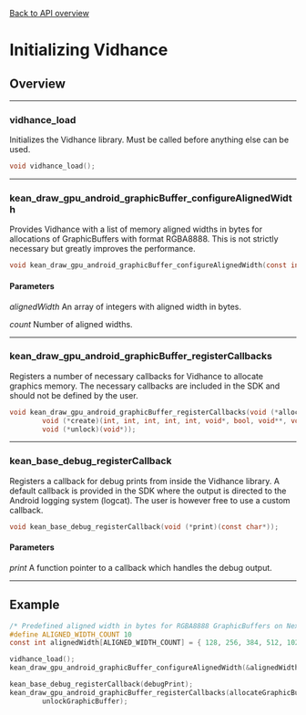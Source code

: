 
[Back to API overview](../../apireference/)
# Initializing Vidhance
## Overview
---
### vidhance_load
Initializes the Vidhance library. Must be called before anything else can be used.
``` c
void vidhance_load();
```
---
### kean_draw_gpu_android_graphicBuffer_configureAlignedWidth
Provides Vidhance with a list of memory aligned widths in bytes for allocations of GraphicBuffers with format RGBA8888. This is not strictly necessary but greatly improves the performance.
``` c
void kean_draw_gpu_android_graphicBuffer_configureAlignedWidth(const int* alignedWidth, int count);
```
#### Parameters
*alignedWidth* An array of integers with aligned width in bytes.

*count* Number of aligned widths.

---
### kean_draw_gpu_android_graphicBuffer_registerCallbacks
Registers a number of necessary callbacks for Vidhance to allocate graphics memory. The necessary callbacks are included in the SDK and should not be defined by the user.
``` c
void kean_draw_gpu_android_graphicBuffer_registerCallbacks(void (*allocate)(int, int, int, int, void**, void**, int*),
		void (*create)(int, int, int, int, int, void*, bool, void**, void**), void (*free)(void*), void (*lock)(void*, bool, void**),
		void (*unlock)(void*));
```
---
### kean_base_debug_registerCallback
Registers a callback for debug prints from inside the Vidhance library. A default callback is provided in the SDK where the output is directed to the Android logging system (logcat). The user is however free to use a custom callback.
``` c
void kean_base_debug_registerCallback(void (*print)(const char*));
```
#### Parameters
*print* A function pointer to a callback which handles the debug output.

---
## Example
``` c
/* Predefined aligned width in bytes for RGBA8888 GraphicBuffers on Nexus 6 */
#define ALIGNED_WIDTH_COUNT 10
const int alignedWidth[ALIGNED_WIDTH_COUNT] = { 128, 256, 384, 512, 1024, 1536, 2560, 3072, 3584, 4608 };

vidhance_load();
kean_draw_gpu_android_graphicBuffer_configureAlignedWidth(&alignedWidth[0], ALIGNED_WIDTH_COUNT);

kean_base_debug_registerCallback(debugPrint);
kean_draw_gpu_android_graphicBuffer_registerCallbacks(allocateGraphicBuffer, createGraphicBuffer, freeGraphicBuffer, lockGraphicBuffer,
		unlockGraphicBuffer);
```
